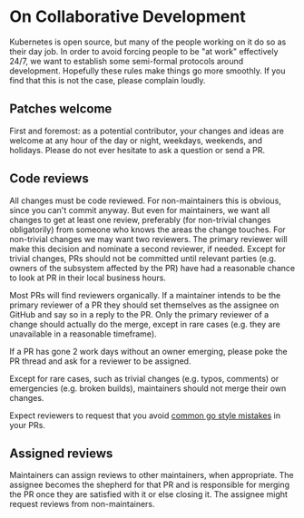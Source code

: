 # On Collaborative Development

Kubernetes is open source, but many of the people working on it do so as their
day job. In order to avoid forcing people to be "at work" effectively 24/7, we
want to establish some semi-formal protocols around development. Hopefully these
rules make things go more smoothly. If you find that this is not the case,
please complain loudly.

## Patches welcome

First and foremost: as a potential contributor, your changes and ideas are
welcome at any hour of the day or night, weekdays, weekends, and holidays.
Please do not ever hesitate to ask a question or send a PR.

## Code reviews

All changes must be code reviewed. For non-maintainers this is obvious, since
you can't commit anyway. But even for maintainers, we want all changes to get at
least one review, preferably (for non-trivial changes obligatorily) from someone
who knows the areas the change touches. For non-trivial changes we may want two
reviewers. The primary reviewer will make this decision and nominate a second
reviewer, if needed. Except for trivial changes, PRs should not be committed
until relevant parties (e.g. owners of the subsystem affected by the PR) have
had a reasonable chance to look at PR in their local business hours.

Most PRs will find reviewers organically. If a maintainer intends to be the
primary reviewer of a PR they should set themselves as the assignee on GitHub
and say so in a reply to the PR. Only the primary reviewer of a change should
actually do the merge, except in rare cases (e.g. they are unavailable in a
reasonable timeframe).

If a PR has gone 2 work days without an owner emerging, please poke the PR
thread and ask for a reviewer to be assigned.

Except for rare cases, such as trivial changes (e.g. typos, comments) or
emergencies (e.g. broken builds), maintainers should not merge their own
changes.

Expect reviewers to request that you avoid [common go style
mistakes](https://github.com/golang/go/wiki/CodeReviewComments) in your PRs.

## Assigned reviews

Maintainers can assign reviews to other maintainers, when appropriate. The
assignee becomes the shepherd for that PR and is responsible for merging the PR
once they are satisfied with it or else closing it. The assignee might request
reviews from non-maintainers.
